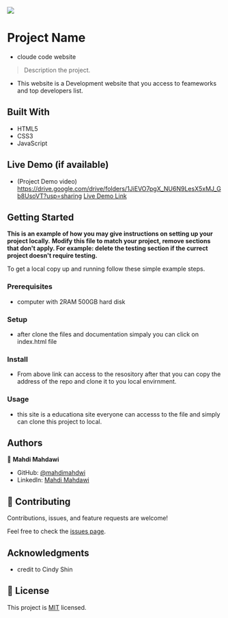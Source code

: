 ![](https://img.shields.io/badge/Microverse-blueviolet)

# Project Name
- cloude code website

> Description the project.
- This website is a Development website that you access to feameworks and top developers list.


## Built With

- HTML5
- CSS3
- JavaScript

## Live Demo (if available)
- (Project Demo video) https://drive.google.com/drive/folders/1JiEVO7pgX_NU6N9LesX5xMJ_Gb8UsoVT?usp=sharing
[Live Demo Link](https://mahdimahdawi.github.io/Capstone-project/)


## Getting Started

**This is an example of how you may give instructions on setting up your project locally.**
**Modify this file to match your project, remove sections that don't apply. For example: delete the testing section if the currect project doesn't require testing.**


To get a local copy up and running follow these simple example steps.

### Prerequisites
- computer with 2RAM 500GB hard disk

### Setup
- after clone the files and documentation simpaly you can click on index.html file

### Install
- From above link can access to the resository after that you can copy the address of the repo and clone it to you local envirnment.

### Usage
- this site is a educationa site everyone can accesss to the file and simply can clone this project to local.



## Authors

👤 **Mahdi Mahdawi**

- GitHub: [@mahdimahdwi](https://github.com/mahdimahdawi/Capstone-project)
- LinkedIn: [Mahdi Mahdawi](https://linkedin.com/feed)


## 🤝 Contributing

Contributions, issues, and feature requests are welcome!

Feel free to check the [issues page](../../issues/).


## Acknowledgments

- credit to Cindy Shin 

## 📝 License

This project is [MIT](./MIT.md) licensed.
